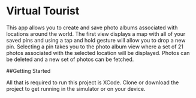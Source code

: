 # Virtual Tourist
This app allows you to create and save photo albums associated with locations around the world. The first view displays a map with all of your saved pins and using a tap and hold gesture will allow you to drop a new pin. Selecting a pin takes you to the photo album view where a set of 21 photos associated with the selected location will be displayed. Photos can be deleted and a new set of photos can be fetched.

##Getting Started

All that is required to run this project is XCode. Clone or download the project to get running in the simulator or on your device.
